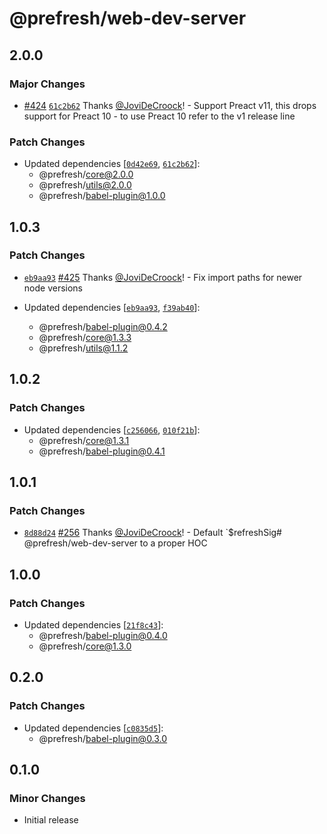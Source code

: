 # @prefresh/web-dev-server

## 2.0.0

### Major Changes

- [#424](https://github.com/preactjs/prefresh/pull/424) [`61c2b62`](https://github.com/preactjs/prefresh/commit/61c2b624823855a0e8381c5902b1ca22b63f3829) Thanks [@JoviDeCroock](https://github.com/JoviDeCroock)! - Support Preact v11, this drops support for Preact 10 - to use Preact 10 refer to the v1 release line

### Patch Changes

- Updated dependencies [[`0d42e69`](https://github.com/preactjs/prefresh/commit/0d42e6916f8f37eb79ffe68e33c872b68fa4ede9), [`61c2b62`](https://github.com/preactjs/prefresh/commit/61c2b624823855a0e8381c5902b1ca22b63f3829)]:
  - @prefresh/core@2.0.0
  - @prefresh/utils@2.0.0
  - @prefresh/babel-plugin@1.0.0

## 1.0.3

### Patch Changes

- [`eb9aa93`](https://github.com/preactjs/prefresh/commit/eb9aa932fc2a01fed3ecb662e195422986529419) [#425](https://github.com/preactjs/prefresh/pull/425) Thanks [@JoviDeCroock](https://github.com/JoviDeCroock)! - Fix import paths for newer node versions

- Updated dependencies [[`eb9aa93`](https://github.com/preactjs/prefresh/commit/eb9aa932fc2a01fed3ecb662e195422986529419), [`f39ab40`](https://github.com/preactjs/prefresh/commit/f39ab409a46a7a06f8e892920e407be728fcefa1)]:
  - @prefresh/babel-plugin@0.4.2
  - @prefresh/core@1.3.3
  - @prefresh/utils@1.1.2

## 1.0.2

### Patch Changes

- Updated dependencies [[`c256066`](https://github.com/preactjs/prefresh/commit/c2560664e794bbd50f26d10953b0d63fb563b26c), [`010f21b`](https://github.com/preactjs/prefresh/commit/010f21b947d0cdee59fac6af6a17d10cb6a696b5)]:
  - @prefresh/core@1.3.1
  - @prefresh/babel-plugin@0.4.1

## 1.0.1

### Patch Changes

- [`8d88d24`](https://github.com/preactjs/prefresh/commit/8d88d247cf1d05b5f4628318e39efa4be9c6baa0) [#256](https://github.com/preactjs/prefresh/pull/256) Thanks [@JoviDeCroock](https://github.com/JoviDeCroock)! - Default `\$refreshSig# @prefresh/web-dev-server to a proper HOC

## 1.0.0

### Patch Changes

- Updated dependencies [[`21f8c43`](https://github.com/preactjs/prefresh/commit/21f8c4330a29edcb5d4493cda5465e6556a5f92c)]:
  - @prefresh/babel-plugin@0.4.0
  - @prefresh/core@1.3.0

## 0.2.0

### Patch Changes

- Updated dependencies [[`c0835d5`](https://github.com/preactjs/prefresh/commit/c0835d5c5820809563ec768296a610b45d7dc0c0)]:
  - @prefresh/babel-plugin@0.3.0

## 0.1.0

### Minor Changes

- Initial release

